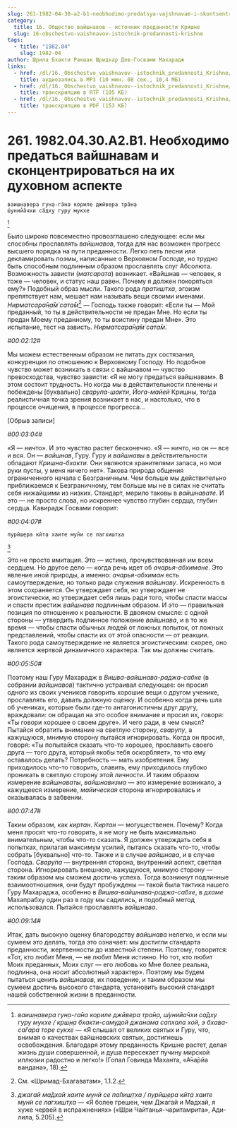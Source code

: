 ```yaml
---
slug: 261-1982-04-30-a2-b1-neobhodimo-predatsya-vajshnavam-i-skontsentrirovatsya-na-ih-duhovnom-aspekte
category:
  title: 16. Общество вайшнавов - источник преданности Кришне
  slug: 16-obschestvo-vaishnavov-istochnik-predannosti-krishne
tags:
  - title: "1982.04"
    slug: 1982-04
author: Шрила Бхакти Ракшак Шридхар Дев-Госвами Махарадж
links:
  - href: /dl/16._Obschestvo_vaishnavov--istochnik_predannosti_Krishne/261_1982.04.30.A2.B1_SridharMj_Neobhodimo_predatsja_vajshnavam_i_skoncentrirovatsja_na_ih_duhovnom_aspekte.mp3
    title: аудиозапись в MP3 (10 мин. 08 сек., 10,4 МБ)
  - href: /dl/16._Obschestvo_vaishnavov--istochnik_predannosti_Krishne/261_1982.04.30.A2.B1_SridharMj_Neobhodimo_predatsja_vajshnavam_i_skoncentrirovatsja_na_ih_duhovnom_aspekte.rtf
    title: транскрипцию в RTF (105 КБ)
  - href: /dl/16._Obschestvo_vaishnavov--istochnik_predannosti_Krishne/261_1982.04.30.A2.B1_SridharMj_Neobhodimo_predatsja_vajshnavam_i_skoncentrirovatsja_na_ih_duhovnom_aspekte.pdf
    title: транскрипцию в PDF (153 КБ)
---
```


# 261. 1982.04.30.A2.B1. Необходимо предаться вайшнавам и сконцентрироваться на их духовном аспекте

    ваиш̣н̣авера гун̣а-га̄на кориле джӣвера тра̄н̣а
    ш́унийа̄чхи са̄дху гуру мукхе
[^_ftn1]

Было широко повсеместно провозглашено следующее: если мы способны прославлять *вайшнавов*, тогда для нас возможен прогресс высшего порядка на пути преданности. Легко петь песни или декламировать поэмы, написанные о Верховном Господе, но трудно быть способным подлинным образом прославлять слуг Абсолюта. Возможность зависти (*матсарата*) возникает. «Вайшнав — человек, я тоже — человек, и статус наш равен. Почему я должен покоряться ему?» Подобный образ мысли. Такого рода *пратиштха*, эгоизм препятствует нам, мешает нам называть вещи своими именами. *Нирматсара̄н̣а̄м̇ сата̄м̇*[^_ftn2] — Господь также говорит: «Если ты — Мой преданный, то ты в действительности не предан Мне. Но если ты предан Моему преданному, то ты воистину предан Мне». Это испытание, тест на зависть. *Нирматсара̄н̣а̄м̇ сата̄м̇*.

*#00:02:12#*

Мы можем естественным образом не питать дух состязания, конкуренции по отношению к Верховному Господу. Но подобное чувство может возникать в связи с вайшнавом — чувство превосходства, чувство зависти: «Я не могу предаться вайшнавам». В этом состоит трудность. Но когда мы в действительности пленены и побеждены [буквально] *сварупа-шакти*, *Йога-майей* Кришны, тогда реалистичная точка зрения возникает в нас, и настолько, что в процессе очищения, в процессе прогресса…

[Обрыв записи]

*#00:03:04#*

«Я — ничто». И это чувство растет бесконечно. «Я — ничто, но он — все и вся. Он — *вайшнав*, Гуру. Гуру и *вайшнавы* в действительности обладают *Кришна-бхакти*. Они являются хранителями запаса, но мои руки пусты, у меня ничего нет». Такова природа общения ограниченного начала с Безграничным. Чем больше мы действительно приближаемся к Безграничному, тем больше мы не в силах не считать себя нижайшими из низких. Стандарт, мерило таковы в *вайшнавате*. И это — не просто слова, но искреннее чувство глубин сердца, глубин сердца. Кавирадж Госвами говорит:

*#00:04:07#*

    пурӣш̣ера кӣт̣а хаите мун̃и се лагхишт̣ха
[^_ftn3]

Это не просто имитация. Это — истина, прочувствованная им всем сердцем. Но другое дело — когда речь идет об *ачарья-абхимане*. Это явление иной природы, а именно: *ачарья-абхиман* есть самоутверждение, но только ради служения *вайшнаву*. Искренность в этом сохраняется. Он утверждает себя, но утверждает не эгоистически, но утверждает себя лишь ради того, чтобы спасти массы и спасти престиж *вайшнава* подлинным образом. И это — правильная позиция по отношению к реальности. В двояком смысле: с одной стороны — утвердить подлинное положение *вайшнава*, и в то же время — чтобы спасти обычных людей от ложных попыток, от ложных представлений, чтобы спасти их от этой опасности — от реакции. Такого рода самоутверждение не является эгоистическим: скорее, оно является жертвой динамичного характера. Так мы должны считать.

*#00:05:50#*

Поэтому наш Гуру Махарадж в *Вишва-вайшнава-раджа-сабхе* (в собрании *вайшнавов*) тактично устраивал следующее: он просил одного из своих учеников говорить хорошие вещи о другом ученике, прославлять его, давать должную оценку. И особенно когда речь шла об учениках, которые были где-то антагонистичны друг другу, враждовали: он обращал на это особое внимание и просил их, говоря: «Ты говори хорошее о своем друге». И чего ради, в чем смысл? Пытайся обратить внимание на светлую сторону, *сварупу*, а кажущуюся, мнимую сторону пытайся игнорировать. Когда он просил, говоря: «Ты попытайся сказать что-то хорошее, прославить своего друга — того друга, который якобы тебя оскорбляет», то что ему оставалось делать? Потребность — мать изобретения. Ему приходилось что-то говорить, славить, ему приходилось глубоко проникать в светлую сторону этой личности. И таким образом измерение *вайшнаваты*, *вайшнавизма* — это измерение возникало, а кажущееся измерение, *майическая* сторона игнорировалась и оказывалась в забвении.

*#00:07:47#*

Таким образом, как *киртан*. *Киртан* — могущественен. Почему? Когда меня просят что-то говорить, я не могу не быть максимально внимательным, чтобы что-то сказать. Я должен утверждать себя в попытках, прилагая максимум усилий, пытаясь сказать что-то, чтобы собрать [буквально] что-то. Также и в случае *вайшнава*, и в случае Господа. *Сварупа* — внутренняя сторона, внутренний аспект, светлая сторона. Игнорировать внешнюю, кажущуюся, мнимую сторону — таким образом мы сможем достичь успеха. Тогда возникнут подлинные взаимоотношения, они будут пробуждены — такой была тактика нашего Гуру Махараджа, особенно в *Вишва-вайшнава-раджа-сабхе*, в *дхаме* Махапрабху один раз в году мы садились, и подобный метод использовался. Пытайся прославлять *вайшнава*.

*#00:09:14#*

Итак, дать высокую оценку благородству *вайшнава* нелегко, и если мы сумеем это делать, тогда это означает: мы достигли стандарта преданности, жертвенности до известной степени. Поэтому, говорится: «Тот, кто любит Меня, — не любит Меня истинно. Но тот, кто любит Моих преданных, Моих слуг — его любовь ко Мне более реальна, подлинна, она носит абсолютный характер». Поэтому мы будем пытаться ценить *вайшнавов*, их поведение, и таким образом мы сумеем достичь высокого стандарта, установить высокий стандарт нашей собственной жизни в преданности.



[^_ftn1]: *ваиш̣н̣авера гун̣а-га̄на кориле джӣвера тра̄н̣а, ш́унийа̄чхи са̄дху гуру мукхе / крш̣н̣а бхакти-самудой джанама сапхала хой, э бхава-са̄гара торе сукхе* — «Я слышал от великих святых и Гуру, что, внимая о качествах вайшнавских святых, достигнешь освобождения. Благодаря этому преданность Кришне растет, делая жизнь души совершенной, и душа пересекает пучину мирской иллюзии радостно и легко!» (Гопал Говинда Маханта, «А̄ча̄рйа вандана», 18).

[^_ftn2]: См. «Шримад-Бхагаватам», 1.1.2.

[^_ftn3]: *джага̄и ма̄дха̄и хаите мун̃и се па̄пиш̣т̣ха / пурӣш̣ера кӣт̣а хаите мун̃и се лагхишт̣ха* — «Я более грешен, чем Джагай и Мадхай, я хуже червей в испражнениях» («Шри Чайтанья-чаритамрита», Ади-лила, 5.205).

